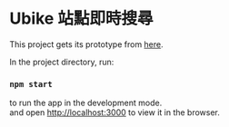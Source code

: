 # Ubike 站點即時搜尋

This project gets its prototype from [here](https://www.figma.com/file/Pr4MLYn1FmYP3YlS25S3g8/蝙蝠移動_前端考題?type=design&node-id=0-1&mode=design&t=WOEOdLHZQNXGhYOL-0).

In the project directory, run:

### `npm start`

to run the app in the development mode.\
and open [http://localhost:3000](http://localhost:3000) to view it in the browser.

